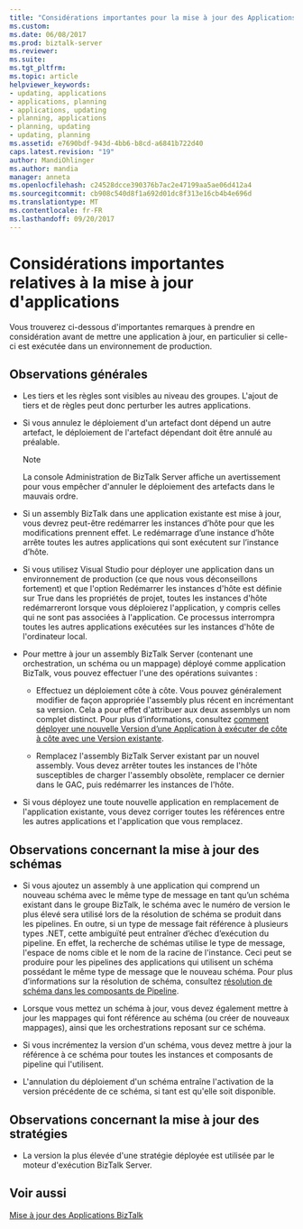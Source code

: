 ```yaml
---
title: "Considérations importantes pour la mise à jour des Applications | Documents Microsoft"
ms.custom: 
ms.date: 06/08/2017
ms.prod: biztalk-server
ms.reviewer: 
ms.suite: 
ms.tgt_pltfrm: 
ms.topic: article
helpviewer_keywords:
- updating, applications
- applications, planning
- applications, updating
- planning, applications
- planning, updating
- updating, planning
ms.assetid: e7690bdf-943d-4bb6-b8cd-a6841b722d40
caps.latest.revision: "19"
author: MandiOhlinger
ms.author: mandia
manager: anneta
ms.openlocfilehash: c24528dcce390376b7ac2e47199aa5ae06d412a4
ms.sourcegitcommit: cb908c540d8f1a692d01dc8f313e16cb4b4e696d
ms.translationtype: MT
ms.contentlocale: fr-FR
ms.lasthandoff: 09/20/2017
---
```

# <a name="important-considerations-for-updating-applications"></a>Considérations importantes relatives à la mise à jour d'applications
Vous trouverez ci-dessous d'importantes remarques à prendre en considération avant de mettre une application à jour, en particulier si celle-ci est exécutée dans un environnement de production.  
  
## <a name="general-considerations"></a>Observations générales  
  
-   Les tiers et les règles sont visibles au niveau des groupes. L'ajout de tiers et de règles peut donc perturber les autres applications.  
  
-   Si vous annulez le déploiement d'un artefact dont dépend un autre artefact, le déploiement de l'artefact dépendant doit être annulé au préalable.  
  
    > [!NOTE]
    >  La console Administration de BizTalk Server affiche un avertissement pour vous empêcher d'annuler le déploiement des artefacts dans le mauvais ordre.  
  
-   Si un assembly BizTalk dans une application existante est mise à jour, vous devrez peut-être redémarrer les instances d’hôte pour que les modifications prennent effet. Le redémarrage d’une instance d’hôte arrête toutes les autres applications qui sont exécutent sur l’instance d’hôte.  
  
-   Si vous utilisez Visual Studio pour déployer une application dans un environnement de production (ce que nous vous déconseillons fortement) et que l'option Redémarrer les instances d'hôte est définie sur True dans les propriétés de projet, toutes les instances d'hôte redémarreront lorsque vous déploierez l'application, y compris celles qui ne sont pas associées à l'application. Ce processus interrompra toutes les autres applications exécutées sur les instances d'hôte de l'ordinateur local.  
  
-   Pour mettre à jour un assembly BizTalk Server (contenant une orchestration, un schéma ou un mappage) déployé comme application BizTalk, vous pouvez effectuer l'une des opérations suivantes :  
  
    -   Effectuez un déploiement côte à côte. Vous pouvez généralement modifier de façon appropriée l'assembly plus récent en incrémentant sa version. Cela a pour effet d'attribuer aux deux assemblys un nom complet distinct. Pour plus d’informations, consultez [comment déployer une nouvelle Version d’une Application à exécuter de côte à côte avec une Version existante](../core/deploy-new-application-version-to-run-side-by-side-with-existing-version.md).  
  
    -   Remplacez l'assembly BizTalk Server existant par un nouvel assembly. Vous devez arrêter toutes les instances de l'hôte susceptibles de charger l'assembly obsolète, remplacer ce dernier dans le GAC, puis redémarrer les instances de l'hôte.  
  
-   Si vous déployez une toute nouvelle application en remplacement de l'application existante, vous devez corriger toutes les références entre les autres applications et l'application que vous remplacez.  
  
## <a name="considerations-for-updating-schemas"></a>Observations concernant la mise à jour des schémas  
  
-   Si vous ajoutez un assembly à une application qui comprend un nouveau schéma avec le même type de message en tant qu’un schéma existant dans le groupe BizTalk, le schéma avec le numéro de version le plus élevé sera utilisé lors de la résolution de schéma se produit dans les pipelines. En outre, si un type de message fait référence à plusieurs types .NET, cette ambiguïté peut entraîner d’échec d’exécution du pipeline. En effet, la recherche de schémas utilise le type de message, l'espace de noms cible et le nom de la racine de l'instance. Ceci peut se produire pour les pipelines des applications qui utilisent un schéma possédant le même type de message que le nouveau schéma. Pour plus d’informations sur la résolution de schéma, consultez [résolution de schéma dans les composants de Pipeline](../core/schema-resolution-in-pipeline-components.md).  
  
-   Lorsque vous mettez un schéma à jour, vous devez également mettre à jour les mappages qui font référence au schéma (ou créer de nouveaux mappages), ainsi que les orchestrations reposant sur ce schéma.  
  
-   Si vous incrémentez la version d'un schéma, vous devez mettre à jour la référence à ce schéma pour toutes les instances et composants de pipeline qui l'utilisent.  
  
-   L'annulation du déploiement d'un schéma entraîne l'activation de la version précédente de ce schéma, si tant est qu'elle soit disponible.  
  
## <a name="considerations-for-updating-policies"></a>Observations concernant la mise à jour des stratégies  
  
-   La version la plus élevée d'une stratégie déployée est utilisée par le moteur d'exécution BizTalk Server.  
  
## <a name="see-also"></a>Voir aussi  
 [Mise à jour des Applications BizTalk](../core/updating-biztalk-applications.md)